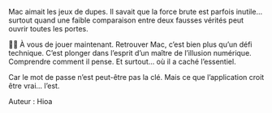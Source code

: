 Mac aimait les jeux de dupes. Il savait que la force brute est parfois inutile… surtout quand une faible comparaison entre deux fausses vérités peut ouvrir toutes les portes.

🕵️‍♂️ À vous de jouer maintenant. Retrouver Mac, c’est bien plus qu’un défi technique. C’est plonger dans l’esprit d’un maître de l’illusion numérique. Comprendre comment il pense. Et surtout… où il a caché l’essentiel.

Car le mot de passe n’est peut-être pas la clé.
Mais ce que l’application croit être vrai… l’est.


Auteur : Hioa